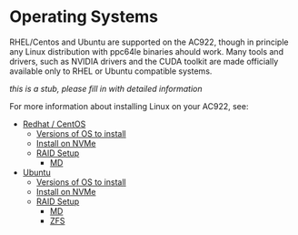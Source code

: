# Operating Systems

RHEL/Centos and Ubuntu are supported on the AC922, though in principle any
Linux distribution with ppc64le binaries ahould work. Many tools and drivers,
such as NVIDIA drivers and the CUDA toolkit are made officially available only 
to RHEL or Ubuntu compatible systems.

*this is a stub, please fill in with detailed information*

For more information about installing Linux on your AC922, see:

* [Redhat / CentOS](https://github.com/sullichr/opf_solution_builders_group/blob/master/hardware_information/installing_rhel_centos.md)
    * [Versions of OS to install](https://github.com/sullichr/opf_solution_builders_group/blob/master/hardware_information/installing_rhel_centos.md#versions)
    * [Install on NVMe](https://github.com/sullichr/opf_solution_builders_group/blob/master/hardware_information/installing_rhel_centos.mdInstall-of-operating-system.md#install-on-nvme)
    * [RAID Setup](https://github.com/sullichr/opf_solution_builders_group/blob/master/hardware_information/installing_rhel_centos.md#raid-setup)
        * [MD](https://github.com/sullichr/opf_solution_builders_group/blob/master/hardware_information/installing_rhel_centos.md#md)
* [Ubuntu](https://github.com/sullichr/opf_solution_builders_group/blob/master/hardware_information/installing_ubuntu.md)
    * [Versions of OS to install](https://github.com/sullichr/opf_solution_builders_group/blob/master/hardware_information/installing_ubuntu.md#versions)
    * [Install on NVMe](https://github.com/sullichr/opf_solution_builders_group/blob/master/hardware_information/installing_ubuntu.md#install-on-nvme)
    * [RAID Setup](https://github.com/sullichr/opf_solution_builders_group/blob/master/hardware_information/installing_ubuntu.md#raid-setup)
        * [MD](https://github.com/sullichr/opf_solution_builders_group/blob/master/hardware_information/installing_ubuntu.md#md)
        * [ZFS](https://github.com/sullichr/opf_solution_builders_group/blob/master/hardware_information/installing_ubuntu.md#zfs)
